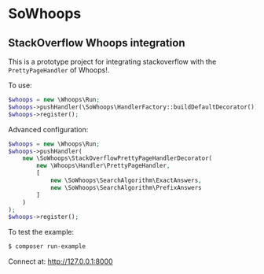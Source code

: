 # SoWhoops
## StackOverflow Whoops integration

This is a prototype project for integrating stackoverflow with the `PrettyPageHandler` of Whoops!.

To use:

```php
$whoops = new \Whoops\Run;
$whoops->pushHandler(\SoWhoops\HandlerFactory::buildDefaultDecorator());
$whoops->register();
```

Advanced configuration:

```php
$whoops = new \Whoops\Run;
$whoops->pushHandler(
    new \SoWhoops\StackOverflowPrettyPageHandlerDecorator(
        new \Whoops\Handler\PrettyPageHandler,
        [
            new \SoWhoops\SearchAlgorithm\ExactAnswers,
            new \SoWhoops\SearchAlgorithm\PrefixAnswers
        ]
    )
);
$whoops->register();
```

To test the example:

```bash
$ composer run-example
```

Connect at: http://127.0.0.1:8000